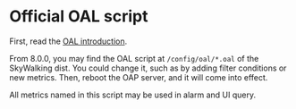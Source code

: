 # Official OAL script
First, read the [OAL introduction](../concepts-and-designs/oal.md).

From 8.0.0, you may find the OAL script at `/config/oal/*.oal` of the SkyWalking dist.
You could change it, such as by adding filter conditions or new metrics. Then, reboot the OAP server, and it will come into effect.

All metrics named in this script may be used in alarm and UI query.

